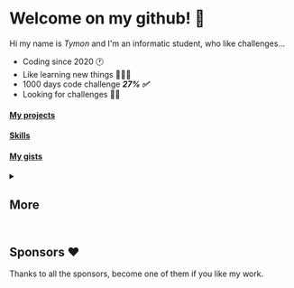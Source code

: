 # Welcome on my github! 👋

Hi my name is *Tymon* and I'm an informatic student, who like challenges...

- Coding since 2020 🕐
- Like learning new things 👨🏽‍🎓
- 1000 days code challenge ***27% ✅***
- Looking for challenges 💪🏼

#### [My projects](https://github.com/jasiukiewicztymon/jasiukiewicztymon/blob/main/My%20projects.md)
#### [Skills](https://github.com/jasiukiewicztymon/jasiukiewicztymon/blob/main/Skills.md)
#### [My gists](https://gist.github.com/jasiukiewicztymon)

<details>
  <summary><h2>More<h2></summary>
  <details>
  <summary><h3>My activities</h3></summary>
  <img src="https://github-readme-stats.vercel.app/api?username=jasiukiewicztymon&show_icons=true&theme=onedark&hide_border=true"><br>
  <img src="https://github-readme-streak-stats.herokuapp.com/?user=jasiukiewicztymon&theme=onedark&hide_border=true"><br>
</details>
<details>
  <summary><h3>Languages I use...</h3></summary>
  <img src="https://github-readme-stats.vercel.app/api/top-langs/?username=jasiukiewicztymon&langs_count=10&layout=compact&theme=onedark&hide_border=true"><br>
</details>
  
## Languages and tools i use

<details>
  <summary><h3>Here you can find some of my profils</h3></summary>
  <a href="https://www.hackerrank.com/titicode2115"><img align="left" alt="HackerRank" width="40px" src="https://upload.wikimedia.org/wikipedia/commons/6/65/HackerRank_logo.png" style="max-width: 100%;"></a>
  <a href="https://ctflearn.com/user/Titi2115"><img align="left" alt="CTF learn" width="90px" src="https://deskel.github.io/assets/images/ctflearn/logo.png" style="max-width: 100%;"></a>
  <a href="https://cssbattle.dev/player/xbLNhR3SkuPe01F2pf3nzODj2Hu1"><img align="left" alt="CSS Battle" width="40px" src="https://pbs.twimg.com/profile_images/1114446136302084096/BIu19jPP_400x400.png" style="max-width: 100%;"></a>
  <a href="https://www.spoj.com/users/titi_2115/"><img align="left" alt="SPOJ" width="40px" src="./img/spoj_icon.png" style="max-width: 50%;"></a><br><br>
</details>
    
<details>
  <summary><h3>Some design and work technologies I use</h3></summary>
  
  ![Visual Studio Code](https://img.shields.io/badge/Visual%20Studio%20Code-0078d7.svg?style=for-the-badge&logo=visual-studio-code&logoColor=white) ![Visual Studio](https://img.shields.io/badge/Visual%20Studio-5C2D91.svg?style=for-the-badge&logo=visual-studio&logoColor=white) ![GitHub](https://img.shields.io/badge/github-%23121011.svg?style=for-the-badge&logo=github&logoColor=white) ![Adobe Photoshop](https://img.shields.io/badge/adobe%20photoshop-%2331A8FF.svg?style=for-the-badge&logo=adobe%20photoshop&logoColor=white) ![Adobe Illustrator](https://img.shields.io/badge/adobe%20illustrator-%23FF9A00.svg?style=for-the-badge&logo=adobe%20illustrator&logoColor=white)
  
</details>

<details>
  <summary><h3>Some programming languages and technologies I use</h3></summary>
  
  ![Firebase](https://img.shields.io/badge/Firebase-039BE5?style=for-the-badge&logo=Firebase&logoColor=white) ![MongoDB](https://img.shields.io/badge/MongoDB-%234ea94b.svg?style=for-the-badge&logo=mongodb&logoColor=white) ![MySQL](https://img.shields.io/badge/mysql-%2300f.svg?style=for-the-badge&logo=mysql&logoColor=white) ![Bootstrap](https://img.shields.io/badge/bootstrap-%23563D7C.svg?style=for-the-badge&logo=bootstrap&logoColor=white) ![Chart.js](https://img.shields.io/badge/chart.js-F5788D.svg?style=for-the-badge&logo=chart.js&logoColor=white) ![Electron.js](https://img.shields.io/badge/Electron-191970?style=for-the-badge&logo=Electron&logoColor=white) ![jQuery](https://img.shields.io/badge/jquery-%230769AD.svg?style=for-the-badge&logo=jquery&logoColor=white) ![NPM](https://img.shields.io/badge/NPM-%23000000.svg?style=for-the-badge&logo=npm&logoColor=white) ![NodeJS](https://img.shields.io/badge/node.js-6DA55F?style=for-the-badge&logo=node.js&logoColor=white) ![Qt](https://img.shields.io/badge/Qt-%23217346.svg?style=for-the-badge&logo=Qt&logoColor=white) ![SASS](https://img.shields.io/badge/SASS-hotpink.svg?style=for-the-badge&logo=SASS&logoColor=white) ![TailwindCSS](https://img.shields.io/badge/tailwindcss-%2338B2AC.svg?style=for-the-badge&logo=tailwind-css&logoColor=white) ![Vue.js](https://img.shields.io/badge/vuejs-%2335495e.svg?style=for-the-badge&logo=vuedotjs&logoColor=%234FC08D) ![C](https://img.shields.io/badge/c-%2300599C.svg?style=for-the-badge&logo=c&logoColor=white) ![C#](https://img.shields.io/badge/c%23-%23239120.svg?style=for-the-badge&logo=c-sharp&logoColor=white) ![C++](https://img.shields.io/badge/c++-%2300599C.svg?style=for-the-badge&logo=c%2B%2B&logoColor=white) ![CSS3](https://img.shields.io/badge/css3-%231572B6.svg?style=for-the-badge&logo=css3&logoColor=white) ![HTML5](https://img.shields.io/badge/html5-%23E34F26.svg?style=for-the-badge&logo=html5&logoColor=white) ![JavaScript](https://img.shields.io/badge/javascript-%23323330.svg?style=for-the-badge&logo=javascript&logoColor=%23F7DF1E) ![Markdown](https://img.shields.io/badge/markdown-%23000000.svg?style=for-the-badge&logo=markdown&logoColor=white) ![PHP](https://img.shields.io/badge/php-%23777BB4.svg?style=for-the-badge&logo=php&logoColor=white) ![Python](https://img.shields.io/badge/python-3670A0?style=for-the-badge&logo=python&logoColor=ffdd54) ![Scala](https://img.shields.io/badge/scala-%23DC322F.svg?style=for-the-badge&logo=scala&logoColor=white) ![Shell Script](https://img.shields.io/badge/shell_script-%23121011.svg?style=for-the-badge&logo=gnu-bash&logoColor=white) ![TypeScript](https://img.shields.io/badge/typescript-%23007ACC.svg?style=for-the-badge&logo=typescript&logoColor=white) ![Postman](https://img.shields.io/badge/Postman-FF6C37?style=for-the-badge&logo=postman&logoColor=white) ![Apache](https://img.shields.io/badge/apache-%23D42029.svg?style=for-the-badge&logo=apache&logoColor=white) ![Nginx](https://img.shields.io/badge/nginx-%23009639.svg?style=for-the-badge&logo=nginx&logoColor=white)
  
</details>
</details>

## Sponsors ❤

Thanks to all the sponsors, become one of them if you like my work.
